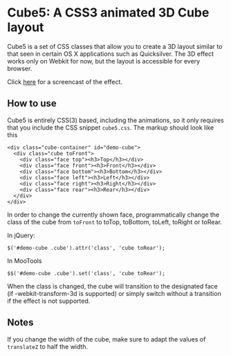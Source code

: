 Cube5: A CSS3 animated 3D Cube layout
=====================================

Cube5 is a set of CSS classes that allow you to create a 3D layout similar to that seen in certain OS X applications such as Quicksilver. The 3D effect works only on Webkit for now, but the layout is accessible for every browser.

Click [here](http://screenr.com/xmd) for a screencast of the effect.

How to use
----------

Cube5 is entirely CSS(3) based, including the animations, so it only requires that you include the CSS snippet `cube5.css`.
The markup should look like this

	<div class="cube-container" id="demo-cube">
	  <div class="cube toFront">      
	    <div class="face top"><h3>Top</h3></div>
	    <div class="face front"><h3>Front</h3></div>
	    <div class="face bottom"><h3>Bottom</h3></div>
	    <div class="face left"><h3>Left</h3></div>
	    <div class="face right"><h3>Right</h3></div>
	    <div class="face rear"><h3>Rear</h3></div>      
	  </div>
	</div>

In order to change the currently shown face, programmatically change the class of the cube from `toFront` to toTop, toBottom, toLeft, toRight or toRear.

In jQuery:

	$('#demo-cube .cube').attr('class', 'cube toRear');

In MooTools

	$$('#demo-cube .cube').set('class', 'cube toRear');

When the class is changed, the cube will transition to the designated face (if -webkit-transform-3d is supported) or simply switch without a transition if the effect is not supported.

Notes
-----

If you change the width of the cube, make sure to adapt the values of `translateZ` to half the width.